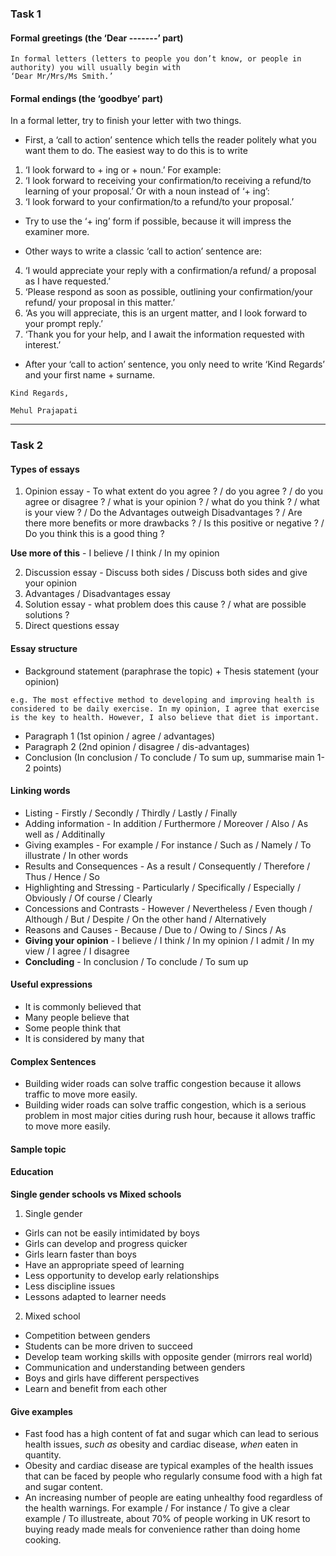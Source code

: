 ### Task 1
#### Formal greetings (the ‘Dear -------’ part)
```
In formal letters (letters to people you don’t know, or people in authority) you will usually begin with
‘Dear Mr/Mrs/Ms Smith.’
```

#### Formal endings (the ‘goodbye’ part)
In a formal letter, try to finish your letter with two things.
- First, a ‘call to action’ sentence which tells the reader politely what you want them to do.
The easiest way to do this is to write 
1. ‘I look forward to + ing or + noun.’ For example:
2. ‘I look forward to receiving your confirmation/to receiving a refund/to learning of your proposal.’
Or with a noun instead of ‘+ ing’:
3. ‘I look forward to your confirmation/to a refund/to your proposal.’
- Try to use the ‘+ ing’ form if possible, because it will impress the examiner more.

- Other ways to write a classic ‘call to action’ sentence are:
4. ‘I would appreciate your reply with a confirmation/a refund/ a proposal as I have requested.’
5. ‘Please respond as soon as possible, outlining your confirmation/your refund/ your proposal in this
matter.’
6. ‘As you will appreciate, this is an urgent matter, and I look forward to your prompt reply.’
7. ‘Thank you for your help, and I await the information requested with interest.’
- After your ‘call to action’ sentence, you only need to write ‘Kind Regards’ and your first name +
surname.
```
Kind Regards,

Mehul Prajapati
```

----
### Task 2

#### Types of essays
1. Opinion essay - To what extent do you agree ? / do you agree ? / do you agree or disagree ? / what is your opinion ? / what do you think ? / what is your view ? / Do the Advantages outweigh Disadvantages ? / Are there more benefits or more drawbacks ? / Is this positive or negative ? / Do you think this is a good thing ?

**Use more of this** - I believe / I think / In my opinion

2. Discussion essay - Discuss both sides / Discuss both sides and give your opinion
3. Advantages / Disadvantages essay
4. Solution essay - what problem does this cause ? / what are possible solutions ?
5. Direct questions essay   


#### Essay structure
- Background statement (paraphrase the topic) + Thesis statement (your opinion)
```
e.g. The most effective method to developing and improving health is considered to be daily exercise. In my opinion, I agree that exercise is the key to health. However, I also believe that diet is important.
```
- Paragraph 1 (1st opinion / agree / advantages)
- Paragraph 2 (2nd opinion / disagree / dis-advantages)
- Conclusion (In conclusion / To conclude / To sum up, summarise main 1-2 points)

#### Linking words
- Listing - Firstly / Secondly / Thirdly / Lastly / Finally
- Adding information - In addition / Furthermore / Moreover / Also / As well as / Additinally 
- Giving examples - For example / For instance / Such as / Namely / To illustrate / In other words
- Results and Consequences - As a result / Consequently / Therefore / Thus / Hence / So
- Highlighting and Stressing - Particularly / Specifically / Especially / Obviously / Of course / Clearly 
- Concessions and Contrasts - However / Nevertheless / Even though / Although / But / Despite / On the other hand / Alternatively
- Reasons and Causes - Because / Due to / Owing to / Sincs / As
- **Giving your opinion** - I believe / I think / In my opinion / I admit / In my view / I agree / I disagree
- **Concluding** - In conclusion / To conclude / To sum up


#### Useful expressions
- It is commonly believed that
- Many people believe that 
- Some people think that
- It is considered by many that 

#### Complex Sentences
- Building wider roads can solve traffic congestion because it allows traffic to move more easily.
- Building wider roads can solve traffic congestion, which is a serious problem in most major cities during rush hour, because it allows traffic to move more easily.

#### Sample topic
#### Education
**Single gender schools vs Mixed schools**
1. Single gender
- Girls can not be easily intimidated by boys
- Girls can develop and progress quicker
- Girls learn faster than boys
- Have an appropriate speed of learning
- Less opportunity to develop early relationships
- Less discipline issues
- Lessons adapted to learner needs
2. Mixed school
- Competition between genders
- Students can be more driven to succeed
- Develop team working skills with opposite gender (mirrors real world)
- Communication and understanding between genders
- Boys and girls have different perspectives
- Learn and benefit from each other

#### Give examples
- Fast food has a high content of fat and sugar which can lead to serious health issues, *such as* obesity and cardiac disease, *when* eaten in quantity.
- Obesity and cardiac disease are typical examples of the health issues that can be faced by people who regularly consume food with a high fat and sugar content.
- An increasing number of people are eating unhealthy food regardless of the health warnings. For example / For instance / To give a clear example / To illustreate, about 70% of people working in UK resort to buying ready made meals for convenience rather than doing home cooking.

